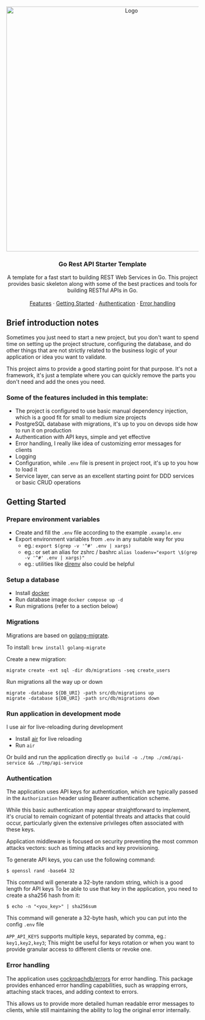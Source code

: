 <!-- PROJECT LOGO -->
<br />
<p align="center">
  <img src="https://repository-images.githubusercontent.com/397879110/ca96c957-860d-4ec9-a37c-f3274b15d997" alt="Logo" width="640">

<h3 align="center">Go Rest API Starter Template</h3>
  <p align="center">
    A template for a fast start to building REST Web Services in Go. This project provides basic skeleton along with
    some of the best practices and tools for building RESTful APIs in Go.
    <br />
    <br />
    <a href="#some-of-the-features-included-in-this-template">Features</a>
    ·
    <a href="#getting-started">Getting Started</a>
    ·
    <a href="#authentication">Authentication</a>
    ·
    <a href="#error-handling">Error handling</a>
  </p>
</p>

## Brief introduction notes

Sometimes you just need to start a new project, but you don't want to spend time on setting up the project structure,
configuring the database, and do other things that are not strictly related to the business logic of your application
or idea you want to validate. 

This project aims to provide a good starting point for that purpose. It's not a framework, it's just a template where 
you can quickly remove the parts you don't need and add the ones you need.

### Some of the features included in this template:
- The project is configured to use basic manual dependency injection, which is a good fit for small to medium size projects
- PostgreSQL database with migrations, it's up to you on devops side how to run it on production
- Authentication with API keys, simple and yet effective
- Error handling, I really like idea of customizing error messages for clients
- Logging
- Configuration, while `.env` file is present in project root, it's up to you how to load it 
- Service layer, can serve as an excellent starting point for DDD services or basic CRUD operations


## Getting Started

### Prepare environment variables
* Create and fill the `.env` file according to the example `.example.env`
* Export environment variables from `.env` in any suitable way for you
  * eg.: `export $(grep -v '^#' .env | xargs)`
  * eg.: or set an alias for zshrc / bashrc `alias loadenv="export \$(grep -v '^#' .env | xargs)"`
  * eg.: utilities like [direnv](https://direnv.net/) also could be helpful

### Setup a database
* Install [docker](https://docs.docker.com/desktop/mac/install/)
* Run database image `docker compose up -d`
* Run migrations (refer to a section below)

### Migrations

Migrations are based on [golang-migrate](https://github.com/golang-migrate/migrate).

To install: `brew install golang-migrate`

Create a new migration:
```
migrate create -ext sql -dir db/migrations -seq create_users
```

Run migrations all the way up or down
```
migrate -database ${DB_URI} -path src/db/migrations up
migrate -database ${DB_URI} -path src/db/migrations down
```

### Run application in development mode

I use air for live-reloading during development

* Install [air](https://github.com/cosmtrek/air) for live reloading
* Run `air`

Or build and run the application directly `go build -o ./tmp ./cmd/api-service && ./tmp/api-service`

### Authentication

The application uses API keys for authentication, which are typically passed in the `Authorization` header using Bearer 
authentication scheme.

While this basic authentication may appear straightforward to implement, it's crucial to remain cognizant of potential
threats and attacks that could occur, particularly given the extensive privileges often associated with these keys.

Application middleware is focused on security preventing the most common attacks vectors: such as timing attacks and
key provisioning.

To generate API keys, you can use the following command:

`$ openssl rand -base64 32`

This command will generate a 32-byte random string, which is a good length for API keys
To be able to use that key in the application, you need to create a sha256 hash from it:

`$ echo -n "<you_key>" | sha256sum`

This command will generate a 32-byte hash, which you can put into the config `.env` file

`APP_API_KEYS` supports multiple keys, separated by comma, eg.: `key1,key2,key3`; This might be useful for keys 
rotation or when you want to provide granular access to different clients or revoke one.

### Error handling

The application uses [cockroachdb/errors](https://github.com/cockroachdb/errors) for error handling. This package 
provides enhanced error handling capabilities, such as wrapping errors, attaching stack traces, and adding context to
errors.

This allows us to provide more detailed human readable error messages to clients, while still maintaining the ability 
to log the original error internally.
